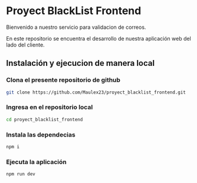 # Proyect BlackList Frontend

Bienvenido a nuestro servicio para validacion de correos.

En este repositorio se encuentra el desarrollo de nuestra aplicación web del lado del cliente.

## Instalación y ejecucion de manera local

### Clona el presente repositorio de github
```bash
git clone https://github.com/Maulex23/proyect_blacklist_frontend.git
```

### Ingresa en el repositorio local
```bash
cd proyect_blacklist_frontend
```

### Instala las dependecias
```bash
npm i
```

### Ejecuta la aplicación
```bash
npm run dev
```
